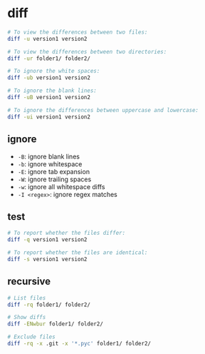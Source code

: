 # diff

```bash
# To view the differences between two files:
diff -u version1 version2

# To view the differences between two directories:
diff -ur folder1/ folder2/

# To ignore the white spaces:
diff -ub version1 version2

# To ignore the blank lines:
diff -uB version1 version2

# To ignore the differences between uppercase and lowercase:
diff -ui version1 version2
```


## ignore

* `-B`: ignore blank lines
* `-b`: ignore whitespace
* `-E`: ignore tab expansion
* `-W`: ignore trailing spaces
* `-w`: ignore all whitespace diffs
* `-I <regex>`: ignore regex matches


## test

```bash
# To report whether the files differ:
diff -q version1 version2

# To report whether the files are identical:
diff -s version1 version2
```


## recursive

```bash
# List files
diff -rq folder1/ folder2/

# Show diffs
diff -ENwbur folder1/ folder2/

# Exclude files
diff -rq -x .git -x '*.pyc' folder1/ folder2/
```
